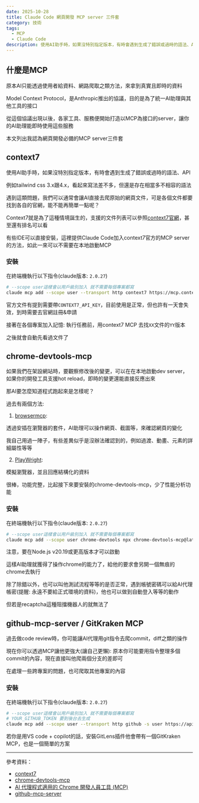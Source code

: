 ```yaml
---
date: 2025-10-28
title: Claude Code 網頁開發 MCP server 三件套
category: 技術
tags:
  - MCP
  - Claude Code
description: 使用AI助手時，如果沒特別指定版本，有時會遇到生成了錯誤或過時的語法、API。提供Claude Code加入context7官方的MCP server的方法。
---
```


## 什麼是MCP

原本AI只能透過使用者給資料、網路爬取之類方法，來拿到真實且即時的資料

Model Context Protocol，是Anthropic推出的協議，目的是為了統一AI助理與其他工具的接口

從這個協議出現以後，各家工具、服務便開始打造以MCP為接口的server，讓你的AI助理能即時使用這些服務

本文列出我認為網頁開發必備的MCP server三件套

## context7

使用AI助手時，如果沒特別指定版本，有時會遇到生成了錯誤或過時的語法、API

例如tailwind css 3.x跟4.x，看起來寫法差不多，但還是存在相當多不相容的語法

遇到這類問題，我們可以通常會讓AI直接去爬原始的網頁文件，可是各個文件都要找到各自的官網，能不能再簡單一點呢？

Context7就是為了這種情境誕生的，支援的文件列表可以參照[context7官網](https://context7.com/)，甚至還有排名可以看

<ModalImage
  src="/2025-10-28-web-developer-most-recommended-mcp/img01.png"
  caption="context7官網"
/>

有些IDE可以直接安裝，這裡提供Claude Code加入context7官方的MCP server的方法，如此一來可以不需要在本地啟動MCP

### 安裝

在終端機執行以下指令(claude版本: `2.0.27`)

```bash
# --scope user這樣會以用戶級別加入 就不需要每個專案都寫
claude mcp add --scope user --transport http context7 https://mcp.context7.com/mcp
```

官方文件有提到需要帶`CONTEXT7_API_KEY`，目前使用是正常，但也許有一天會失效，到時需要去官網註冊&申請

接著在各個專案加入記憶: 執行任務前，用context7 MCP 去找`XX`文件的`YY`版本

之後就會自動先看過文件了

## chrome-devtools-mcp

如果我們在架設網站時，要觀察修改後的變更，可以在在本地啟動dev server，如果你的開發工具支援hot reload，即時的變更還能直接反應出來

那AI要怎麼知道程式跑起來是怎樣呢？

過去有兩個方法:

1. [browsermcp](https://docs.browsermcp.io/):

透過安插在瀏覽器的套件，AI助理可以操作網頁、截圖等，來確認網頁的變化

我自己用過一陣子，有些差異似乎是沒辦法確認到的，例如過渡、動畫、元素的詳細屬性等等

2. [PlayWright](https://github.com/microsoft/playwright-mcp):

模擬瀏覽器，並且回應結構化的資料

很棒，功能完整，比起接下來要安裝的chrome-devtools-mcp，少了性能分析功能

### 安裝

在終端機執行以下指令(claude版本: `2.0.27`)

```bash
# --scope user這樣會以用戶級別加入 就不需要每個專案都寫
claude mcp add --scope user chrome-devtools npx chrome-devtools-mcp@latest
```

注意，要在Node.js v20.19或更高版本才可以啟動

這樣AI助理就獲得了操作chrome的能力了，給他的要求會另開一個無痕的chrome去執行

除了除錯以外，也可以叫他測試流程等等的是否正常，遇到帳號密碼可以給AI代理帳密(提醒: 永遠不要給正式環境的資料)，他也可以做到自動登入等等的動作

但若是recaptcha這種阻擋機器人的就無法了

## github-mcp-server / GitKraken MCP

過去做code review時，你可能讓AI代理用git指令去爬commit，diff之類的操作

現在你可以透過MCP讓他更強大(讓自己更懶): 原本你可能要用指令整理多個commit的內容，現在直接叫他爬兩個分支的差即可

在處理一些跨專案的問題，也可爬取其他專案的內容

### 安裝

在終端機執行以下指令(claude版本: `2.0.27`)

```bash
# --scope user這樣會以用戶級別加入 就不需要每個專案都寫
# YOUR_GITHUB_TOKEN 要到後台去生成
claude mcp add --scope user --transport http github -s user https://api.githubcopilot.com/mcp -H "Authorization: Bearer YOUR_GITHUB_TOKEN"
```

若你是用VS code + copilot的話，安裝GitLens插件他會帶有一個GitKraken MCP，也是一個簡單的方案

<ModalImage
  src="/2025-10-28-web-developer-most-recommended-mcp/img02.png"
  caption="GitKraken MCP"
/>

---

參考資料：

- [context7](https://context7.com/)
- [chrome-devtools-mcp](https://github.com/ChromeDevTools/chrome-devtools-mcp)
- [AI 代理程式適用的 Chrome 開發人員工具 (MCP)](https://developer.chrome.com/blog/chrome-devtools-mcp?hl=zh-tw)
- [github-mcp-server](https://github.com/github/github-mcp-server)
